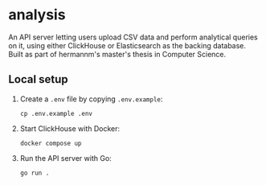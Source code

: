# analysis

An API server letting users upload CSV data and perform analytical queries on it, using either ClickHouse or Elasticsearch as the backing database. Built as part of hermannm's master's thesis in Computer Science.

## Local setup

1. Create a `.env` file by copying `.env.example`:

   ```
   cp .env.example .env
   ```

2. Start ClickHouse with Docker:

   ```
   docker compose up
   ```

3. Run the API server with Go:

   ```
   go run .
   ```
